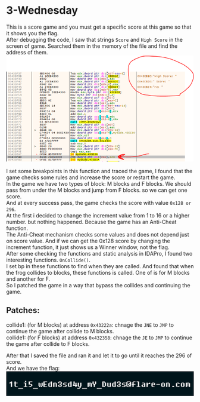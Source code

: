 # 3-Wednesday

This is a score game and you must get a specific score at this game so that it shows you the flag.  
After debugging the code, I saw that strings ```Score``` and ```High Score``` in the screen of game. Searched them in the memory of the file and find the address of them.  
![alt text](https://github.com/aleeamini/Flareon7-2020/blob/main/3/find_hotspot.png)  

I set some breakpoints in this function and traced the game, I found that the game checks some rules and increase the score or restart the game.  
In the game we have two types of block: M blocks and F blocks. We should pass from under the M blocks and jump from F blocks. so we can get one score.  
And at every success pass, the game checks the score with value ```0x128 or 296```.  
At the first i decided to change the increment value from 1 to 16 or a higher number. but nothing happened. Because the game has an Anti-Cheat function.  
The Anti-Cheat mechanism checks some values and does not depend just on score value. And if we can get the 0x128 score by changing the increment function, it just shows us a  Winner window, not the flag.  
After some checking the functions and static analysis in IDAPro, I found two interesting functions. ```OnCollide()```.  
I set bp in these functions to find when they are called. And found that when the frog collides to blocks, these functions is called. One of is for M blocks and another for F.  
So I patched the game in a way that bypass the collides and continuing the game.  

## Patches:
collide1: (for M blocks) at address `0x43222a`: chnage the ```JNE``` to ```JMP``` to continue the game after collide to M blocks.  
collide1: (for F blocks) at address `0x432358`: chnage the ```JE``` to ```JMP``` to continue the game after collide to F blocks.  

After that I saved the file and ran it and let it to go until it reaches the 296 of score.  
And we have the flag:  
![alt text](https://github.com/aleeamini/Flareon7-2020/blob/main/3/flag.png)  
